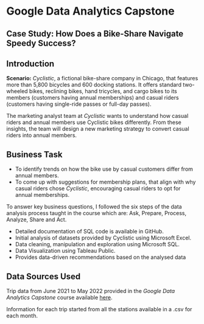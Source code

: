 # Google Data Analytics Capstone 

## Case Study: How Does a Bike-Share Navigate Speedy Success?

## Introduction

**Scenario:** *Cyclistic*, a fictional bike-share company in Chicago, that features more than 5,800 bicycles and 600 docking stations. It offers standard two-wheeled bikes, reclining bikes, hand tricycles, and cargo bikes to its members (customers having annual memberships) and casual riders (customers having single-ride passes or full-day passes).

The marketing analyst team at *Cyclistic* wants to understand how casual riders and annual members use Cyclistic bikes differently. From these insights, the team will design a new marketing strategy to convert casual riders into annual members.

## Business Task

-   To identify trends on how the bike use by casual customers differ from annual members.
-   To come up with suggestions for membership plans, that align with why casual riders chose *Cyclistic*, encouraging casual riders to opt for annual memberships.

To answer key business questions, I followed the six steps of the data analysis process taught in the course which are: Ask, Prepare, Process, Analyze, Share and Act.

-  Detailed documentation of SQL code is available in GitHub.
-  Initial analysis of datasets provided by Cyclistic using Microsoft Excel.
-  Data cleaning, manipulation and exploration using Microsoft SQL.
-  Data Visualization using Tableau Public.
-  Provides data-driven recommendations based on the analysed data

## Data Sources Used

Trip data from June 2021 to May 2022 provided in the *Google Data Analytics Capstone* course available [here](https://divvy-tripdata.s3.amazonaws.com/index.html).

Information for each trip started from all the stations available in a .csv for each month.

